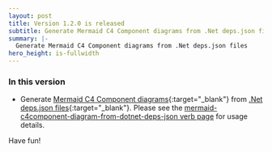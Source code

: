 ```yaml
---
layout: post
title: Version 1.2.0 is released
subtitle: Generate Mermaid C4 Component diagrams from .Net deps.json files
summary: |-
  Generate Mermaid C4 Component diagrams from .Net deps.json files
hero_height: is-fullwidth
---
```


### In this version

- Generate [Mermaid C4 Component diagrams](https://mermaid.js.org/syntax/c4c.html#c4-component-diagram-c4component){:target="\_blank"} from [.Net deps.json files](https://github.com/dotnet/cli/blob/master/Documentation/specs/runtime-configuration-file.md#appnamedepsjson){:target="\_blank"}. Please see the [mermaid-c4component-diagram-from-dotnet-deps-json verb page](/verbs/mermaid-c4component-diagram-from-dotnet-deps-json/) for usage details.

Have fun!
